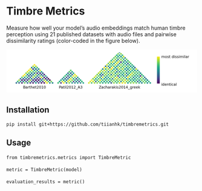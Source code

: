 # Timbre Metrics

Measure how well your model’s audio embeddings match human timbre perception using 21 published datasets with audio files and pairwise dissimilarity ratings (color-coded in the figure below).

![Dissimilarities between audio stimuli judged by humans](assets/true_dissim.png)

## Installation
```
pip install git+https://github.com/tiianhk/timbremetrics.git
```

## Usage
```
from timbremetrics.metrics import TimbreMetric

metric = TimbreMetric(model)

evaluation_results = metric()
```
